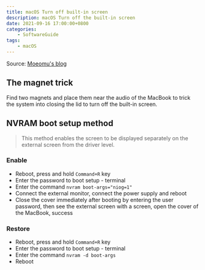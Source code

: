 ```yaml
---
title: macOS Turn off built-in screen
description: macOS Turn off the built-in screen
date: 2021-09-16 17:00:00+0800
categories:
    - SoftwareGuide
tags:
    - macOS
---
```


Source: [Moeomu's blog](/posts/macos-turn-off-built-in-screen/)

## The magnet trick

Find two magnets and place them near the audio of the MacBook to trick the system into closing the lid to turn off the built-in screen.

## NVRAM boot setup method

> This method enables the screen to be displayed separately on the external screen from the driver level.

### Enable

- Reboot, press and hold `Command+R` key
- Enter the password to boot setup - terminal
- Enter the command `nvram boot-args="niog=1"`
- Connect the external monitor, connect the power supply and reboot
- Close the cover immediately after booting by entering the user password, then see the external screen with a screen, open the cover of the MacBook, success

### Restore

- Reboot, press and hold `Command+R` key
- Enter the password to boot setup - terminal
- Enter the command `nvram -d boot-args`
- Reboot
